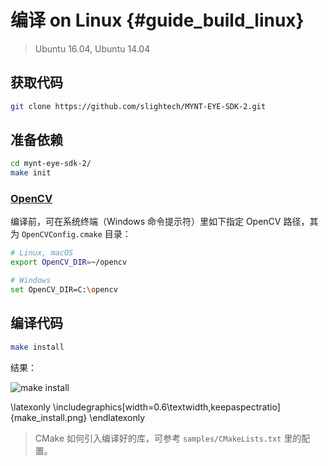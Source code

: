 # 编译 on Linux {#guide_build_linux}

> Ubuntu 16.04, Ubuntu 14.04

## 获取代码

```bash
git clone https://github.com/slightech/MYNT-EYE-SDK-2.git
```

## 准备依赖

```bash
cd mynt-eye-sdk-2/
make init
```

### [OpenCV](https://opencv.org/)

编译前，可在系统终端（Windows 命令提示符）里如下指定 OpenCV 路径，其为 `OpenCVConfig.cmake` 目录：

```bash
# Linux, macOS
export OpenCV_DIR=~/opencv

# Windows
set OpenCV_DIR=C:\opencv
```

## 编译代码

```bash
make install
```

结果：

![make install](make_install.png)

\latexonly
\includegraphics[width=0.6\textwidth,keepaspectratio]{make_install.png}
\endlatexonly

> CMake 如何引入编译好的库，可参考 `samples/CMakeLists.txt` 里的配置。
